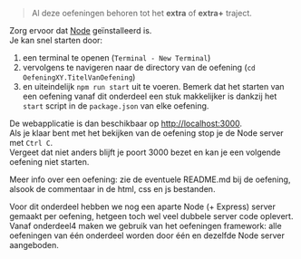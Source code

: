 ﻿> Al deze oefeningen behoren tot het **extra** of **extra+** traject.

Zorg ervoor dat [Node](https://nodejs.org/en/download/) geïnstalleerd is.  
Je kan snel starten door:
1. een terminal te openen (```Terminal - New Terminal```)
2. vervolgens te navigeren naar de directory van de oefening (```cd OefeningXY.TitelVanOefening```)
3. en uiteindelijk ```npm run start``` uit te voeren. Bemerk dat het starten van een oefening vanaf dit onderdeel  een stuk makkelijker is dankzij het ```start``` script in de ```package.json``` van elke oefening. 

De webapplicatie is dan beschikbaar op [http://localhost:3000](http://localhost:3000).  
Als je klaar bent met het bekijken van de oefening stop je de Node server met ```Ctrl C```.  
Vergeet dat niet anders blijft je poort 3000 bezet en kan je een volgende oefening niet starten.

Meer info over een oefening: zie de eventuele README.md bij de oefening, alsook de commentaar in de html, css en js bestanden.

Voor dit onderdeel hebben we nog een aparte Node (+ Express) server gemaakt per oefening, hetgeen toch wel veel dubbele server code oplevert.  
Vanaf onderdeel4 maken we gebruik van het oefeningen framework: alle oefeningen van één onderdeel worden door één en dezelfde Node server aangeboden.

